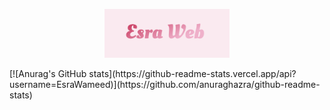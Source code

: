 <p style="text-align: center;"><img src="images/1.png" width ="200px" ></img></p>
[![Anurag's GitHub stats](https://github-readme-stats.vercel.app/api?username=EsraWameed)](https://github.com/anuraghazra/github-readme-stats)
